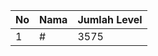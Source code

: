 | No | Nama            | Jumlah Level |
|----|-----------------|--------------|
| 1  | #    |    3575        |
